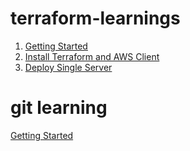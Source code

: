 # terraform-learnings

1. [Getting Started](https://github.com/WelshieGD/terraform-learnings/blob/main/journal/gettingstarted.md)
2. [Install Terraform and AWS Client](https://github.com/WelshieGD/terraform-learnings/blob/main/journal/gettingstarted.md)
3. [Deploy Single Server](https://github.com/WelshieGD/terraform-learnings/tree/main/gettingstarted/deploy_aws_singleserver)

# git learning

[Getting Started](https://github.com/WelshieGD/terraform-learnings/blob/main/gitgettingstarted/authentication.md)


